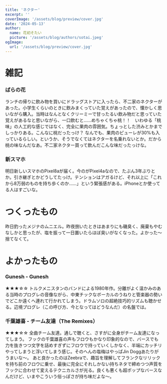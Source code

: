 ```yaml
---
title: 'ネクター'
excerpt: ''
coverImage: '/assets/blog/preview/cover.jpg'
date: '2024-05-13'
author:
  name: 花初そたい
  picture: '/assets/blog/authors/sotai.jpeg'
ogImage:
  url: '/assets/blog/preview/cover.jpg'
---
```

# 雑記
### ばらの花
ランチの帰りに飲み物を買いにドラッグストアに入ったら、不二家のネクターがあった。小学生くらいのときに飲みまくっていた覚えがあったので、懐かしく思いながら購入。当時はなんとなくクリーミーで甘ったるい飲み物だと思っていた覚えがあるなと思いながら、一口飲むと……めちゃくちゃ桃！！　いわゆる「桃味」の人工的な感じではなく、完全に果肉の雰囲気。ちょっとした渋みとかまでしっかりある。こんなに桃だったっけ？
なんでも、果肉のピューレが30%も入っているらしい。というか、そうでなくてはネクターを名乗れないとか。だから桃の味なんだなあ。不二家ネクター買って飲んだこんな味だったっけな。

### 新スマホ
明日新しいスマホのPixel8aが届く。今のがPixel4aなので、たぶん3年ぶりとか。引き継ぎとかどうしてたっけ。テンションはアガるけど、それ以上に「これから8万弱のものを持ち歩くのか……」という緊張感がある。iPhoneとか使ってる人はすごいな。

# つくったもの
昨日釣ったメジナのムニエル。昨夜捌いたときはあまりにも磯臭く、廃棄もやむなしかと思ったが、塩を振って一日置いたらほぼ臭いがなくなった。よかった～捨てなくて。

# よかったもの
### Gunesh - Gunesh
★★★☆☆
トルクメニスタンのバンドによる1980年作。分離がよく温かみのある当時のプログレの音像ながら、中東チックなボーカルのうねりと管楽器の勢いでどこか遠くへ連れて行かれてしまう。ドラムソロの超絶技巧的リズムも聴かせる。辺境プログレ（この呼び方、今となってはどうなんだ）の名盤では。

### 千葉雄喜 - チーム友達（The Remixes）
★★★☆☆
全曲チーム友達。通しで聴くと、さすがに全身がチーム友達になってしまう。
フックの千葉雄喜の声もフロウもかなり印象的なので、バースでも力を抜きつつ文字を詰めすぎずにフロウで持っていくしかなく、半端にカッチリやってしまうと浮いてしまう感じ。そのへんの塩梅はやっぱJin Doggあたりがうまいな～。
あと良かったのはZeebraで、趣旨を理解してフランクなリリックを持ち前のフロウに乗せ、最後に完全にそれしかない持ちネタで締めつつ声質をフックに合わせて変えるテクニカルさが光る。良くも悪くも超ポップなバースなんだけど、いまやこういう俗っぽさが持ち味だよな～。
